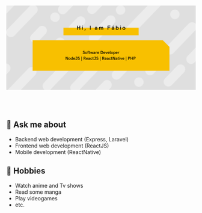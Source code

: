 <!--
**fabcardo/fabcardo** is a ✨ _special_ ✨ repository because its `README.md` (this file) appears on your GitHub profile.

Here are some ideas to get you started:

- 🔭 I’m currently working on ...
- 🌱 I’m currently learning ...
- 👯 I’m looking to collaborate on ...
- 🤔 I’m looking for help with ...
- 💬 Ask me about ...
- 📫 How to reach me: ...
- 😄 Pronouns: ...
- ⚡ Fun fact: ...
-->


<div align="center">
  <img src="https://raw.githubusercontent.com/fabcardo/fabcardo/main/images/header.png" alt="header"/>
</div>

\
&nbsp;

## 💬 Ask me about
- Backend web development (Express, Laravel)
- Frontend web development (ReactJS)
- Mobile development (ReactNative)

## 📅 Hobbies
- Watch anime and Tv shows
- Read some manga
- Play videogames
- etc.


